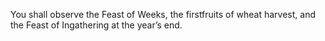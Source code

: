 You shall observe the Feast of Weeks, the firstfruits of wheat harvest, and the Feast of Ingathering at the year’s end.
